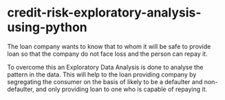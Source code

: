 # credit-risk-exploratory-analysis-using-python
The loan company wants to know that to whom it will be safe to provide loan so that the company do not face loss and the person can repay it.

To overcome this an Exploratory Data Analysis is done to analyse the pattern in the data. This will help to the loan providing company by segregating the consumer on the basis of likely to be a defaulter and non-defaulter, and only providing loan to one who is capable of repaying it.
